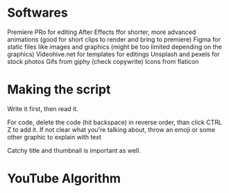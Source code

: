 
# Softwares
Premiere PRo for editing
After Effects ffor shorter, more advanced animations (good for short clips to render and bring to premiere)
Figma for static files like images and graphics (might be too limited depending on the graphics)
Videohive.net for templates for editings
Unsplash and pexels for stock photos
Gifs from giphy (check copywrite)
Icons from flaticon


# Making the script
Write it first, then read it.

For code, delete the code (hit backspace) in reverse order, than click CTRL Z to add it.
If not clear what you're talking about, throw an emoji or some other graphic to explain with text

Catchy title and thumbnail is important as well.

# YouTube Algorithm
